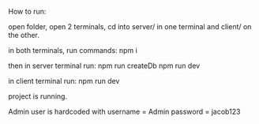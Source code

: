 How to run: 

open folder,
open 2 terminals,
cd into server/ in one terminal and client/ on the other.

in both terminals, run commands:
npm i 

then in server terminal run:
npm run createDb
npm run dev

in client terminal run: 
npm run dev

project is running. 

Admin user is hardcoded with
username = Admin
password = jacob123
